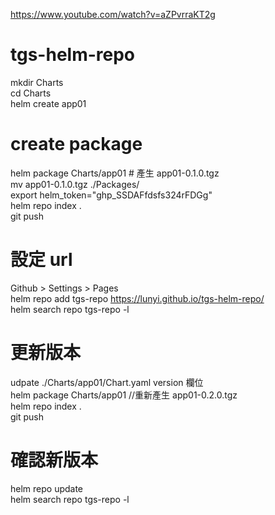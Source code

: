 https://www.youtube.com/watch?v=aZPvrraKT2g

# tgs-helm-repo
mkdir Charts  
cd Charts  
helm create app01  

# create package
helm package Charts/app01 # 產生 app01-0.1.0.tgz  
mv app01-0.1.0.tgz ./Packages/  
export helm_token="ghp_SSDAFfdsfs324rFDGg"  
helm repo index .  
git push  

# 設定 url
Github > Settings > Pages  
helm repo add tgs-repo https://lunyi.github.io/tgs-helm-repo/  
helm search repo tgs-repo -l  

# 更新版本
udpate ./Charts/app01/Chart.yaml  version 欄位  
helm package Charts/app01 //重新產生 app01-0.2.0.tgz  
helm repo index .  
git push  

# 確認新版本
helm repo update  
helm search repo tgs-repo -l
